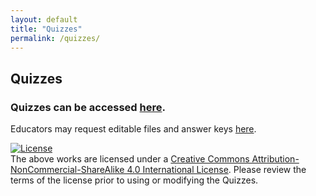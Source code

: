 ```yaml
---
layout: default
title: "Quizzes"
permalink: /quizzes/
---
```

## Quizzes

### Quizzes can be accessed [here](https://drive.google.com/drive/folders/1KKHz4btSBOjAYfcoD0ceP2eEFnTNu4Ul?usp=sharing).  
Educators may request editable files and answer keys [here](https://banerjeemicro.com/educators/).

[![License](https://mirrors.creativecommons.org/presskit/buttons/88x31/svg/by-nc-sa.svg)](http://creativecommons.org/licenses/by-nc-sa/4.0/)  
The above works are licensed under a [Creative Commons Attribution-NonCommercial-ShareAlike 4.0 International License](http://creativecommons.org/licenses/by-nc-sa/4.0/). Please review the terms of the license prior to using or modifying the Quizzes.
